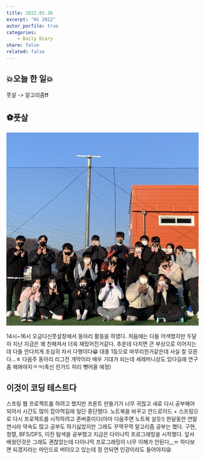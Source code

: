 ```yaml
---
title: 2022.01.16
excerpt: "Hi 2022"
autor_porfile: true
categories:
    - Daily Diary
share: false
related: false
---
```


## 💥오늘 한 일💥
풋살 -> 알고리즘❗❗

## ⚽풋살
<p align="center"><img src="../../assets/images/blogImg/2022-01-16-2.jpg"/></p>
14시~16시 오금다신풋살장에서 동아리 활동을 하였다. 처음에는 다들 어색했지만 두달이 지난 지금은 꽤 친해져서 더욱 재밌어진거같다. 추운데 다치면 큰 부상으로 이어지는데 다들 안다치게 조심히 차서 다행이다😁 대충 1등으로 마무리한거같은데 사실 잘 모른다...ㅎ 다음주 동아리 리그전 개막이라 매우 기대가 되는데 세레머니상도 있다길래 연구 좀 해봐야지ㅋㅋ(축신 린가드 피리 뺏어올 예정)

## 이것이 코딩 테스트다
스프링 웹 프로젝트를 하려고 했지만 프론트 만들기가 너무 귀찮고 새로 다시 공부해야되어서 시간도 많이 잡아먹길래 일단 중단했다. 노트북을 바꾸고 안드로이드 + 스프링으로 다시 프로젝트를 시작하려고 존버중이다(아마 다음주면 노트북 살듯!) 한달동안 연말연시라 약속도 많고 공부도 하기싫었지만 그래도 꾸역꾸역 알고리즘 공부는 했다. 구현, 정렬, BFS/DFS, 이진 탐색을 공부했고 지금은 다이나믹 프로그래밍을 시작했다. 앞서 배웠던것은 그래도 괜찮았는데 다이나믹 프로그래밍이 너무 이해가 안된다,,,ㅠ 하다보면 되겠지라는 마인드로 버텨오고 있는데 정 안되면 인강이라도 들어야지😫